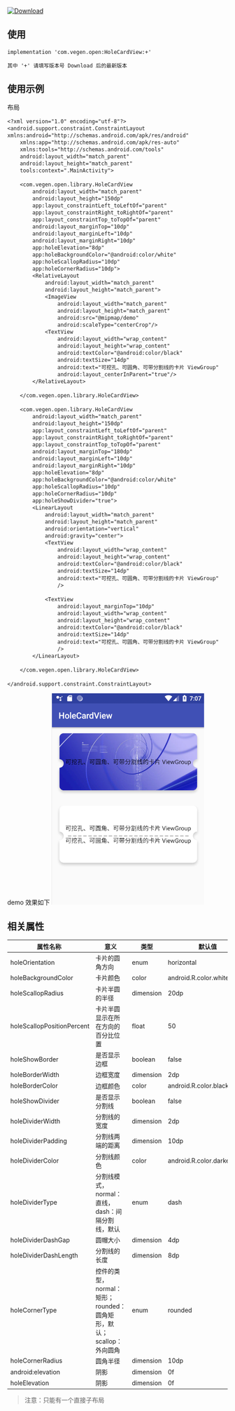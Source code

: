 [ ![Download](https://api.bintray.com/packages/vegen/OpenCode/HoleCardView/images/download.svg) ](https://bintray.com/vegen/OpenCode/HoleCardView/_latestVersion)

## 使用

```
implementation 'com.vegen.open:HoleCardView:+'
```
`其中 '+' 请填写版本号 Download 后的最新版本`

## 使用示例
布局
```
<?xml version="1.0" encoding="utf-8"?>
<android.support.constraint.ConstraintLayout xmlns:android="http://schemas.android.com/apk/res/android"
    xmlns:app="http://schemas.android.com/apk/res-auto"
    xmlns:tools="http://schemas.android.com/tools"
    android:layout_width="match_parent"
    android:layout_height="match_parent"
    tools:context=".MainActivity">

    <com.vegen.open.library.HoleCardView
        android:layout_width="match_parent"
        android:layout_height="150dp"
        app:layout_constraintLeft_toLeftOf="parent"
        app:layout_constraintRight_toRightOf="parent"
        app:layout_constraintTop_toTopOf="parent"
        android:layout_marginTop="10dp"
        android:layout_marginLeft="10dp"
        android:layout_marginRight="10dp"
        app:holeElevation="8dp"
        app:holeBackgroundColor="@android:color/white"
        app:holeScallopRadius="10dp"
        app:holeCornerRadius="10dp">
        <RelativeLayout
            android:layout_width="match_parent"
            android:layout_height="match_parent">
            <ImageView
                android:layout_width="match_parent"
                android:layout_height="match_parent"
                android:src="@mipmap/demo"
                android:scaleType="centerCrop"/>
            <TextView
                android:layout_width="wrap_content"
                android:layout_height="wrap_content"
                android:textColor="@android:color/black"
                android:textSize="14dp"
                android:text="可挖孔、可圆角、可带分割线的卡片 ViewGroup"
                android:layout_centerInParent="true"/>
        </RelativeLayout>

    </com.vegen.open.library.HoleCardView>

    <com.vegen.open.library.HoleCardView
        android:layout_width="match_parent"
        android:layout_height="150dp"
        app:layout_constraintLeft_toLeftOf="parent"
        app:layout_constraintRight_toRightOf="parent"
        app:layout_constraintTop_toTopOf="parent"
        android:layout_marginTop="180dp"
        android:layout_marginLeft="10dp"
        android:layout_marginRight="10dp"
        app:holeElevation="8dp"
        app:holeBackgroundColor="@android:color/white"
        app:holeScallopRadius="10dp"
        app:holeCornerRadius="10dp"
        app:holeShowDivider="true">
        <LinearLayout
            android:layout_width="match_parent"
            android:layout_height="match_parent"
            android:orientation="vertical"
            android:gravity="center">
            <TextView
                android:layout_width="wrap_content"
                android:layout_height="wrap_content"
                android:textColor="@android:color/black"
                android:textSize="14dp"
                android:text="可挖孔、可圆角、可带分割线的卡片 ViewGroup"
                />

            <TextView
                android:layout_marginTop="10dp"
                android:layout_width="wrap_content"
                android:layout_height="wrap_content"
                android:textColor="@android:color/black"
                android:textSize="14dp"
                android:text="可挖孔、可圆角、可带分割线的卡片 ViewGroup"
                />
        </LinearLayout>

    </com.vegen.open.library.HoleCardView>

</android.support.constraint.ConstraintLayout>
```

demo 效果如下
![](./demo.png)

## 相关属性

| **属性名称**  | **意义** | **类型** | **默认值** |
| --- | --- | --- | --- |
| holeOrientation | 卡片的圆角方向 | enum | horizontal |
| holeBackgroundColor | 卡片颜色 | color | android.R.color.white |
| holeScallopRadius | 卡片半圆的半径 | dimension | 20dp |
| holeScallopPositionPercent | 卡片半圆显示在所在方向的百分比位置 | float | 50 |
| holeShowBorder | 是否显示边框 | boolean | false |
| holeBorderWidth | 边框宽度 | dimension | 2dp |
| holeBorderColor | 边框颜色 | color | android.R.color.black |
| holeShowDivider | 是否显示分割线 | boolean | false |
| holeDividerWidth | 分割线的宽度 | dimension | 2dp |
| holeDividerPadding | 分割线两端的距离 | dimension | 10dp |
| holeDividerColor | 分割线颜色 | color | android.R.color.darker_gray |
| holeDividerType | 分割线模式，normal：直线，dash：间隔分割线，默认 | enum | dash |
| holeDividerDashGap | 圆帽大小 | dimension | 4dp |
| holeDividerDashLength | 分割线的长度 | dimension | 8dp |
| holeCornerType | 控件的类型，normal：矩形；rounded：圆角矩形，默认；scallop：外向圆角 | enum | rounded |
| holeCornerRadius | 圆角半径 | dimension | 10dp |
| android:elevation | 阴影 | dimension | 0f |
| holeElevation | 阴影 | dimension | 0f |


> 注意：只能有一个直接子布局